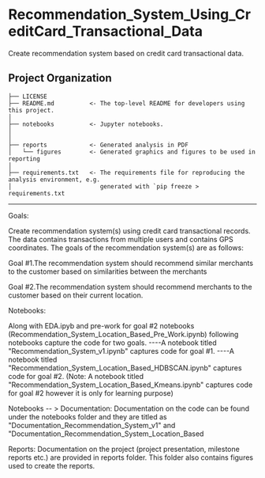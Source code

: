 ﻿Recommendation_System_Using_CreditCard_Transactional_Data
==============================

Create recommendation system based on credit card transactional data.

Project Organization
------------

    ├── LICENSE
    ├── README.md          <- The top-level README for developers using this project.
    │
    ├── notebooks          <- Jupyter notebooks.
    │
    │
    ├── reports            <- Generated analysis in PDF
    │   └── figures        <- Generated graphics and figures to be used in reporting
    │
    ├── requirements.txt   <- The requirements file for reproducing the analysis environment, e.g.
    │                         generated with `pip freeze > requirements.txt


--------

Goals:

Create recommendation system(s) using credit card transactional records. The data contains transactions from multiple users and contains GPS coordinates. 
The goals of the recommendation system(s) are as follows:

Goal #1.The recommendation system should recommend similar merchants to the customer based on similarities between the merchants

Goal #2.The recommendation system should recommend merchants to the customer based on their current location. 

Notebooks:

Along with EDA.ipyb and pre-work for goal #2 notebooks (Recommendation_System_Location_Based_Pre_Work.ipynb) following notebooks capture the code for two goals. 
----A notebook titled "Recommendation_System_v1.ipynb" captures code for goal #1. 
----A notebook titled "Recommendation_System_Location_Based_HDBSCAN.ipynb" captures code for goal #2.
(Note: A notebook titled "Recommendation_System_Location_Based_Kmeans.ipynb" captures code for goal #2 however it is only for learning purpose)

Notebooks -- > Documentation:
Documentation on the code can be found under the notebooks folder and they are titled as "Documentation_Recommendation_System_v1" and "Documentation_Recommendation_System_Location_Based




Reports:
Documentation on the project (project presentation, milestone reports etc.) are provided in reports folder. This folder also contains figures used to create the reports. 

 
